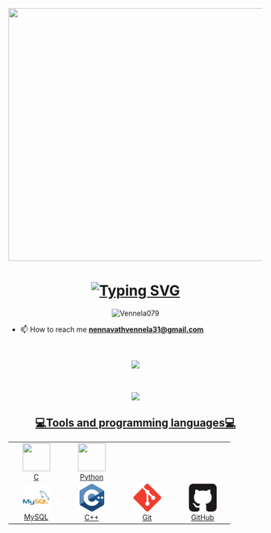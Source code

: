 
<p align="center"> <img src="file/giphy.gif" width="750" height="500" target="_blank" rel="noopener noreferrer" />  </p>

<h1 align="center">
<a href="https://git.io/typing-svg"><img src="https://readme-typing-svg.herokuapp.com?font=Rowdies+&weight=900&size=27&duration=5004&pause=1015&color=35B46D&background=060E1A00&vCenter=true&width=439&height=58&lines=Hello%2CThere!!!+%F0%9F%91%8B+;This+is+Nenavath+Vennela++%3A)..;Nice+to+meet+you+%F0%9F%98%87..." alt="Typing SVG" /></a>
</h1>


   


<p align="center"> <img src="https://komarev.com/ghpvc/?username=Vennela079&label=Profile%20views&color=0e75b6&style=flat" alt="Vennela079" /> </p>




- 📫 How to reach me **nennavathvennela31@gmail.com**

<br>
<div align="left">
<a href="https://github.com/Sowjanya2527">
<p align="center"> <img align="center" src="https://streak-stats.demolab.com?user=Vennela079&theme=blue-green" height="180em" /> </p>
</div>
<br>
<div align="left">
<a href="https://github.com/Vennela079">
<p align="center"> <img align="center" src="http://github-profile-summary-cards.vercel.app/api/cards/profile-details?username=Vennela079&theme=gotham" height="180em" /> </p>
</div>










<h2 align="center">💻Tools and programming languages💻</h2>
<div align=center>
<table>
  <tr>
    <td align="center" width="96">
      <a href="https://www.w3schools.com/c/c_intro.php" target="_blank" rel="noopener noreferrer">
        <img src="https://github.com/Vennela079/Vennela079/blob/main/Pics/c.svg" width="55" height="55"  />
      </a>
      <br>C
    </td>
    <td align="center" width="96">
      <a href="https://www.python.org/" target="_blank" rel="noopener noreferrer">
        <img src="https://github.com/Vennela079/Vennela079/blob/main/Pics/python.svg" width="55" height="55"  />
      </a>
      <br>Python
    </td>
      </tr>
  <tr>
    <td align="center" width="96">
      <a href="https://www.mysql.com/" target="_blank" rel="noopener noreferrer">
        <img src="https://github.com/Sowjanya2527/Sowjanya2527/blob/main/Pics/mysql-original-wordmark.svg" width="53" height="53"  />
      </a>
      <br>MySQL
    </td>
    <td align="center" width="96"> 
      <a href="https://www.w3schools.com/cpp/" target="_blank" rel="noopener noreferrer">
        <img src="https://github.com/Sowjanya2527/Sowjanya2527/blob/main/Pics/c%2B%2B.svg" width="55" height="55"  />
      </a>
      <br>C++
    </td>
    <td align="center"  width="96">
      <a href="https://www.w3schools.com/git/default.asp" target="_blank" rel="noopener noreferrer">
        <img src="https://github.com/Sowjanya2527/Sowjanya2527/blob/main/Pics/git-scm-icon.svg" width="55" height="55"  />
      </a>
      <br>Git
    </td>
    <td align="center" width="96">
      <a href="https://github.com/" target="_blank" rel="noopener noreferrer">
        <img src="https://github.com/Sowjanya2527/Sowjanya2527/blob/main/Pics/github1.svg" width="55" height="55"&theme=algolia&border_radius=5 />
      </a>
      <br>GitHub
    </td> 
  </tr>
</table>
</div>

<br/>
